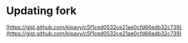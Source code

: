 # Updating fork

[ ](https://gist.github.com/kipavy/c5f1ced0532ce21ae0cfd66edb32c739)[https://gist.github.com/kipavy/c5f1ced0532ce21ae0cfd66edb32c739](https://gist.github.com/kipavy/c5f1ced0532ce21ae0cfd66edb32c739)

